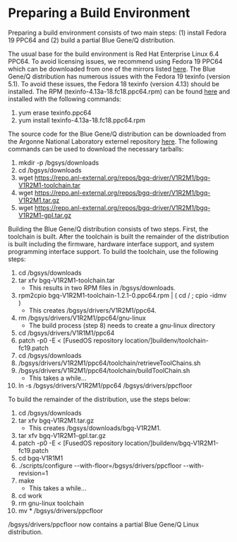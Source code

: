Preparing a Build Environment
=============================

Preparing a build environment consists of two main steps: (1) install
Fedora 19 PPC64 and (2) build a partial Blue Gene/Q distribution.

The usual base for the build environment is Red Hat Enterprise Linux
6.4 PPC64. To avoid licensing issues, we recommend using Fedora
19 PPC64 which can be downloaded from one of the mirrors listed
[here](http://mirrors.fedoraproject.org/publiclist/Fedora/19/ppc64
"Fedora 19 mirrors"). The Blue Gene/Q distribution has numerous
issues with the Fedora 19 texinfo (version 5.1). To avoid
these issues, the Fedora 18 texinfo (version 4.13) should be
installed. The RPM (texinfo-4.13a-18.fc18.ppc64.rpm) can be found
[here](http://mirrors.kernel.org/fedora-secondary/releases/18/Fedora/ppc64/os/Packages/t
"Fedora 18 mirror") and installed with the following commands:

  1. yum erase texinfo.ppc64
  1. yum install texinfo-4.13a-18.fc18.ppc64.rpm

The source code for the Blue Gene/Q distribution can be downloaded
from the Argonne National Laboratory externel repository
[here](https://repo.anl-external.org/repos/bgq-driver/V1R2M1 "ANL
external repository"). The following commands can be used to download
the necessary tarballs:

  1. mkdir -p /bgsys/downloads
  1. cd /bgsys/downloads
  1. wget https://repo.anl-external.org/repos/bgq-driver/V1R2M1/bgq-V1R2M1-toolchain.tar
  1. wget https://repo.anl-external.org/repos/bgq-driver/V1R2M1/bgq-V1R2M1.tar.gz
  1. wget https://repo.anl-external.org/repos/bgq-driver/V1R2M1/bgq-V1R2M1-gpl.tar.gz

Building the Blue Gene/Q distribution consists of two steps. First, the
toolchain is built. After the toolchain is built the remainder of the
distribution is built including the firmware, hardware interface support,
and system programming interface support. To build the toolchain, use
the following steps:

  1. cd /bgsys/downloads
  1. tar xfv bgq-V1R2M1-toolchain.tar
     * This results in two RPM files in /bgsys/downloads.
  1. rpm2cpio bgq-V1R2M1-toolchain-1.2.1-0.ppc64.rpm | ( cd / ; cpio -idmv )
     * This creates /bgsys/drivers/V1R2M1/ppc64.
  1. rm /bgsys/drivers/V1R2M1/ppc64/gnu-linux
     * The build process (step 8) needs to create a gnu-linux directory
  1. cd /bgsys/drivers/V1R1M1/ppc64
  1. patch -p0 -E < \[FusedOS repository location/\]buildenv/toolchain-fc19.patch
  1. cd /bgsys/downloads
  1. /bgsys/drivers/V1R2M1/ppc64/toolchain/retrieveToolChains.sh
  1. /bgsys/drivers/V1R2M1/ppc64/toolchain/buildToolChain.sh
     * This takes a while...
  1. ln -s /bgsys/drivers/V1R2M1/ppc64 /bgsys/drivers/ppcfloor

To build the remainder of the distribution, use the steps below:

  1. cd /bgsys/downloads
  1. tar xfv bgq-V1R2M1.tar.gz
     * This creates /bgsys/downloads/bgq-V1R2M1.
  1. tar xfv bgq-V1R2M1-gpl.tar.gz
  1. patch -p0 -E < \[FusedOS repository location/\]buildenv/bgq-V1R2M1-fc19.patch
  1. cd bgq-V1R1M1
  1. ./scripts/configure --with-floor=/bgsys/drivers/ppcfloor --with-revision=1
  1. make
     * This takes a while...
  1. cd work
  1. rm gnu-linux toolchain
  1. mv * /bgsys/drivers/ppcfloor

/bgsys/drivers/ppcfloor now contains a partial Blue Gene/Q Linux
distribution.
